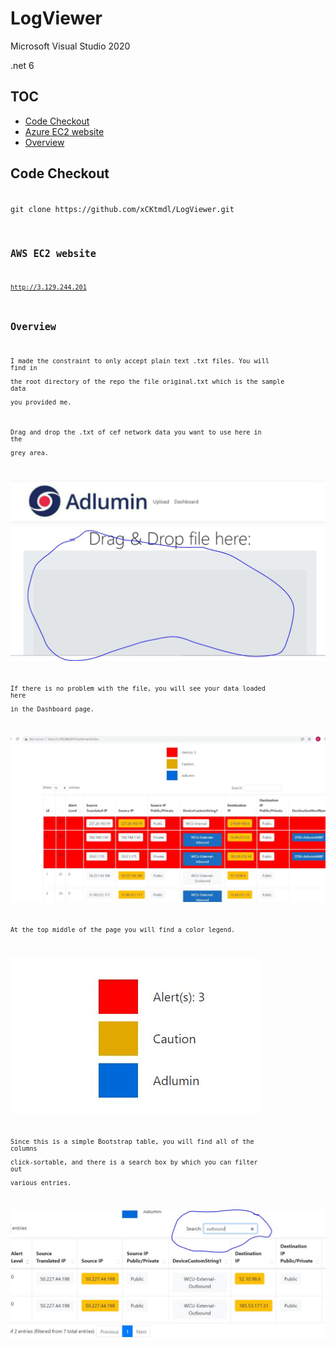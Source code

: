 # LogViewer

Microsoft Visual Studio 2020

.net 6

## TOC

* [Code Checkout](#CodeCheckout)
* [Azure EC2 website](#AWSsite)
* [Overview](#Overview)


## <a name="CodeCheckout">Code Checkout</a>

<code>
git clone https://github.com/xCKtmdl/LogViewer.git
<code>

## <a name="AWSsite">AWS EC2 website</a>

<a href="http://3.129.244.201" target="_blank" rel="noopener">http://3.129.244.201</a>

## <a name="Overview">Overview</a>

I made the constraint to only accept plain text .txt files. You will find in
\
the root directory of the repo the file original.txt which is the sample data
\
you provided me.

Drag and drop the .txt of cef network data you want to use here in the
\
grey area.

![drag-drop](/doc/images/drag-drop.jpg)


If there is no problem with the file, you will see your data loaded here
\
in the Dashboard page.

![drag-drop](/doc/images/dashboard.jpg)


At the top middle of the page you will find a color legend.

![drag-drop](/doc/images/legend.jpg)


Since this is a simple Bootstrap table, you will find all of the columns
\
click-sortable, and there is a search box by which you can filter out
\
various entries.


![drag-drop](/doc/images/bootstrap-table.jpg)